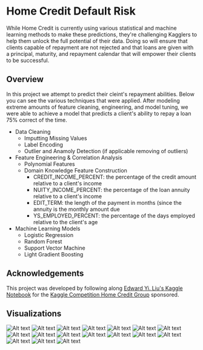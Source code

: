 # Home Credit Default Risk

While Home Credit is currently using various statistical and machine learning methods to make these predictions, they're challenging Kagglers to help them unlock the full potential of their data. Doing so will ensure that clients capable of repayment are not rejected and that loans are given with a principal, maturity, and repayment calendar that will empower their clients to be successful.

## Overview
In this project we attempt to predict their cleint's repayment abilities.  Below you can see the various techniques that were applied.  After modeling extreme amounts of feature cleaning, engineering, and model tuning, we were able to achieve a model that predicts a client's ability to repay a loan 75% correct of the time.

* Data Cleaning
  * Imputting Missing Values 
  * Label Encoding 
  * Outlier and Anamoly Detection (if applicable removing of outliers)
* Feature Engineering & Correlation Analysis
  * Polynomial Features
  * Domain Knowledge Feature Construction 
    * CREDIT_INCOME_PERCENT: the percentage of the credit amount relative to a client's income
    * NUITY_INCOME_PERCENT: the percentage of the loan annuity relative to a client's income
    * EDIT_TERM: the length of the payment in months (since the annuity is the monthly amount due
    * YS_EMPLOYED_PERCENT: the percentage of the days employed relative to the client's age
* Machine Learning Models
  * Logistic Regression 
  * Random Forest
  * Support Vector Machine
  * Light Gradient Boosting
  
## Acknowledgements
This project was developed by following along [Edward Yi. Liu's Kaggle Notebook](https://www.kaggle.com/edwardyiliu/from-data-to-features-and-classification) for the [Kaggle Competition Home Credit Group](https://www.kaggle.com/c/home-credit-default-risk/overview) sponsored.  

## Visualizations
![Alt text](https://github.com/yiannimercer/Home_Credit_Default_Risk/blob/main/Images/Figure_1.png)
![Alt text](https://github.com/yiannimercer/Home_Credit_Default_Risk/blob/main/Images/Figure_2.png)
![Alt text](https://github.com/yiannimercer/Home_Credit_Default_Risk/blob/main/Images/Figure_3.png)
![Alt text](https://github.com/yiannimercer/Home_Credit_Default_Risk/blob/main/Images/Figure_4.png)
![Alt text](https://github.com/yiannimercer/Home_Credit_Default_Risk/blob/main/Images/Figure_5.png)
![Alt text](https://github.com/yiannimercer/Home_Credit_Default_Risk/blob/main/Images/Figure_6.png)
![Alt text](https://github.com/yiannimercer/Home_Credit_Default_Risk/blob/main/Images/Figure_7.png)
![Alt text](https://github.com/yiannimercer/Home_Credit_Default_Risk/blob/main/Images/Figure_8.png)
![Alt text](https://github.com/yiannimercer/Home_Credit_Default_Risk/blob/main/Images/Figure_9.png)
![Alt text](https://github.com/yiannimercer/Home_Credit_Default_Risk/blob/main/Images/Figure_10.png)
![Alt text](https://github.com/yiannimercer/Home_Credit_Default_Risk/blob/main/Images/Figure_11.png)
![Alt text](https://github.com/yiannimercer/Home_Credit_Default_Risk/blob/main/Images/Figure_12.png)
![Alt text](https://github.com/yiannimercer/Home_Credit_Default_Risk/blob/main/Images/Figure_13.png)
![Alt text](https://github.com/yiannimercer/Home_Credit_Default_Risk/blob/main/Images/Figure_14.png)
![Alt text](https://github.com/yiannimercer/Home_Credit_Default_Risk/blob/main/Images/Figure_15.png)
![Alt text](https://github.com/yiannimercer/Home_Credit_Default_Risk/blob/main/Images/Figure_16.png)
![Alt text](https://github.com/yiannimercer/Home_Credit_Default_Risk/blob/main/Images/Figure_17.png)


